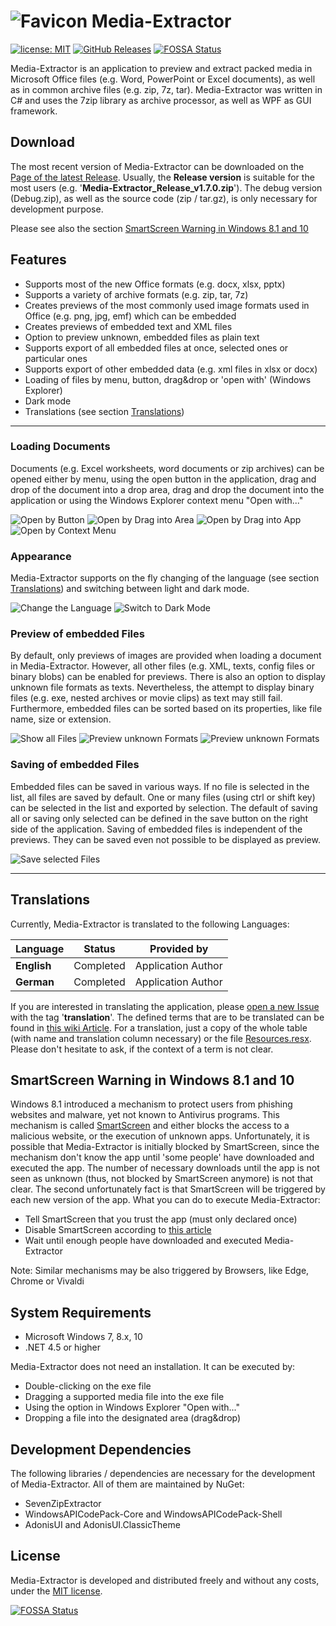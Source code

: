 # ![Favicon](./MediaExtractor/media/readme/icon32.png) Media-Extractor

[![license: MIT](https://img.shields.io/github/license/rabanti-github/media-extractor.svg)](https://opensource.org/licenses/MIT)
[![GitHub Releases](https://img.shields.io/github/downloads/rabanti-github/media-extractor/latest/total.svg)](https://github.com/rabanti-github/Media-Extractor/releases/latest)
[![FOSSA Status](https://app.fossa.io/api/projects/git%2Bgithub.com%2Frabanti-github%2FMedia-Extractor.svg?type=shield)](https://app.fossa.io/projects/git%2Bgithub.com%2Frabanti-github%2FMedia-Extractor?ref=badge_shield)

Media-Extractor is an application to preview and extract packed media in Microsoft Office files (e.g. Word, PowerPoint or Excel documents), as well as in common archive files (e.g. zip, 7z, tar). Media-Extractor was written in C# and uses the 7zip library as archive processor, as well as WPF as GUI framework.

## Download

The most recent version of Media-Extractor can be downloaded on the [Page of the latest Release](https://github.com/rabanti-github/Media-Extractor/releases/latest).
Usually, the **Release version** is suitable for the most users (e.g. '**Media-Extractor_Release_v1.7.0.zip**').
The debug version (Debug.zip), as well as the source code (zip / tar.gz), is only necessary for development purpose.

Please see also the section [SmartScreen Warning in Windows 8.1 and 10](#SmartScreen-Warning-in-Windows-8.1-and-10)


## Features

* Supports most of the new Office formats (e.g. docx, xlsx, pptx)
* Supports a variety of archive formats (e.g. zip, tar, 7z)
* Creates previews of the most commonly used image formats used in Office (e.g. png, jpg, emf) which can be embedded
* Creates previews of embedded text and XML files
* Option to preview unknown, embedded files as plain text
* Supports export of all embedded files at once, selected ones or particular ones
* Supports export of other embedded data (e.g. xml files in xlsx or docx)
* Loading of files by menu, button, drag&drop or 'open with' (Windows Explorer)
* Dark mode
* Translations (see section [Translations](#Translations))

---

### Loading Documents

Documents (e.g. Excel worksheets, word documents or zip archives) can be opened either by menu, using the open button in the application, drag and drop of the document into a drop area, drag and drop the document into the application or using the Windows Explorer context menu "Open with..."

![Open by Button](./MediaExtractor/media/readme/button_open.gif)
![Open by Drag into Area](./MediaExtractor/media/readme/drag_open.gif)
![Open by Drag into App](./MediaExtractor/media/readme/drag_app_open.gif)
![Open by Context Menu](./MediaExtractor/media/readme/context_open.gif)

### Appearance

Media-Extractor supports on the fly changing of the language (see section [Translations](#Translations)) and switching between light and dark mode.

![Change the Language](./MediaExtractor/media/readme/change_locale.gif)
![Switch to Dark Mode](./MediaExtractor/media/readme/dark_mode.gif)

### Preview of embedded Files

By default, only previews of images are provided when loading a document in Media-Extractor. However, all other files (e.g. XML, texts, config files or binary blobs) can be enabled for previews. There is also an option to display unknown file formats as texts. Nevertheless, the attempt to display binary files (e.g. exe, nested archives or movie clips) as text may still fail.
Furthermore, embedded files can be sorted based on its properties, like file name, size or extension.

![Show all Files](./MediaExtractor/media/readme/show_all_files.gif)
![Preview unknown Formats](./MediaExtractor/media/readme/preview_unknown_formats.gif)
![Preview unknown Formats](./MediaExtractor/media/readme/sort_files.gif)

### Saving of embedded Files

Embedded files can be saved in various ways. If no file is selected in the list, all files are saved by default. One or many files (using ctrl or shift key) can be selected in the list and exported by selection. The default of saving all or saving only selected can be defined in the save button on the right side of the application.
Saving of embedded files is independent of the previews. They can be saved even not possible to be displayed as preview.

![Save selected Files](./MediaExtractor/media/readme/save_all_files.gif)

---

## Translations

Currently, Media-Extractor is translated to the following Languages:

| Language | Status    | Provided by        |
| -------- | --------- | ------------------ |
| **English**  | Completed | Application Author |
| **German**   | Completed | Application Author |

If you are interested in translating the application, please [open a new Issue](https://github.com/rabanti-github/Media-Extractor/issues/new) with the tag '**translation**'. The defined terms that are to be translated can be found in [this wiki Article](https://github.com/rabanti-github/Media-Extractor/wiki/Translation-Template).
For a translation, just a copy of the whole table (with name and translation column necessary) or the file [Resources.resx](https://github.com/rabanti-github/Media-Extractor/blob/master/MediaExtractor/Properties/Resources.resx). Please don't hesitate to ask, if the context of a term is not clear.

## SmartScreen Warning in Windows 8.1 and 10

Windows 8.1 introduced a mechanism to protect users from phishing websites and malware, yet not known to Antivirus programs. This mechanism is called [SmartScreen](https://support.microsoft.com/en-us/help/17443/microsoft-edge-smartscreen-faq) and either blocks the access to a malicious website, or the execution of unknown apps.
Unfortunately, it is possible that Media-Extractor is initially blocked by SmartScreen, since the mechanism don't know the app until 'some people' have downloaded and executed the app. The number of necessary downloads until the app is not seen as unknown (thus, not blocked by SmartScreen anymore) is not that clear.
The second unfortunately fact is that SmartScreen will be triggered by each new version of the app.
What you can do to execute Media-Extractor:

* Tell SmartScreen that you trust the app (must only declared once)
* Disable SmartScreen according to [this article](https://support.microsoft.com/en-us/help/17443/microsoft-edge-smartscreen-faq)
* Wait until enough people have downloaded and executed Media-Extractor

Note: Similar mechanisms may be also triggered by Browsers, like Edge, Chrome or Vivaldi

## System Requirements

* Microsoft Windows 7, 8.x, 10
* .NET 4.5 or higher

Media-Extractor does not need an installation. It can be executed by:

* Double-clicking on the exe file
* Dragging a supported media file into the exe file
* Using the option in Windows Explorer "Open with..."
* Dropping a file into the designated area (drag&drop)

## Development Dependencies

The following libraries / dependencies are necessary for the development of Media-Extractor. All of them are maintained by NuGet:

* SevenZipExtractor
* WindowsAPICodePack-Core and WindowsAPICodePack-Shell
* AdonisUI and AdonisUI.ClassicTheme

## License

Media-Extractor is developed and distributed freely and without any costs, under the [MIT license](https://opensource.org/licenses/MIT).

[![FOSSA Status](https://app.fossa.io/api/projects/git%2Bgithub.com%2Frabanti-github%2FMedia-Extractor.svg?type=large)](https://app.fossa.io/projects/git%2Bgithub.com%2Frabanti-github%2FMedia-Extractor?ref=badge_large)
